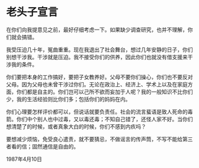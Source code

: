 # 老头子宣言

在你们向我提意见之前，最好仔细考虑一下。如果缺少调查研究，也并不理解，你们就会搞错。

我受压迫几十年，冤曲重重。现在我退出了社会舞台，想过几年安静的日子，你们别想干涉我。干涉就是压迫。我不接受你们的供养，因此你们也就没有借支援来干涉我的条件。

你们要把本身的工作搞好，要把子女教养好。父母不要你们操心，你们也不要反对父母。因为父母也未曾干涉过你们。无论在政治上、经济上、学术上以及在家庭方面，你们都是自主的。你们岂可以己所不欲而妄加于人呢？我的一般知识不比你们少，我的生活经验则比你们多；包括你们的妈妈在内。

你们心理要怎样评价都可以，但说话就要负责任。社会的流言蜚语是致人死命的毒箭。你们中个别人也中过毒，又以毒还毒；不知自己错了，还怪人家不好。当你们想清楚了的时候，或者真象大白的时候，你们不感到内疚吗？

要想减少烦恼，免受良心遣责，就不要猜忌，不做谣言的传声筒，不写不能给第三者看的信；固然通信是自由的。

1987年4月10日

